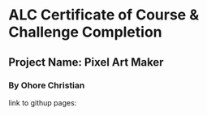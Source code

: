 # ALC Certificate of Course & Challenge Completion
## Project Name: Pixel Art Maker
### By **Ohore Christian**
link to githup pages:  
